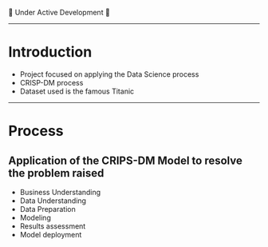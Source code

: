 🚧 Under Active Development 🚧

---

# Introduction
- Project focused on applying the Data Science process
- CRISP-DM process
- Dataset used is the famous Titanic
---

# Process
## Application of the CRIPS-DM Model to resolve the problem raised
- Business Understanding
- Data Understanding
- Data Preparation
- Modeling
- Results assessment
- Model deployment
